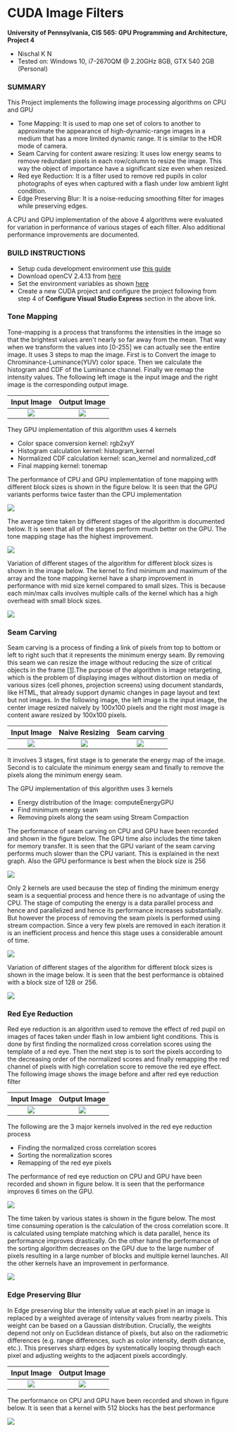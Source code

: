 CUDA Image Filters
==================

**University of Pennsylvania, CIS 565: GPU Programming and Architecture, Project 4**

* Nischal K N
* Tested on: Windows 10, i7-2670QM @ 2.20GHz 8GB, GTX 540 2GB (Personal)

### SUMMARY
This Project implements the following image processing algorithms on CPU and GPU
* Tone Mapping: It is used to map one set of colors to another to approximate the appearance of high-dynamic-range images in a medium that has a more limited dynamic range. It is similar to the HDR mode of camera.
* Seam Carving for content aware resizing: It uses low energy seams to remove redundant pixels in each row/column to resize the image. This way the object of importance have a significant size even when resized.
* Red eye Reduction: It is a filter used to remove red pupils in color photographs of eyes when captured with a flash under low ambient light condition.
* Edge Preserving Blur: It is a noise-reducing smoothing filter for images while preserving edges.

A CPU and GPU implementation of the above 4 algorithms were evaluated for variation in performance of various stages of each filter. Also additional performance improvements are documented.

### BUILD INSTRUCTIONS
* Setup cuda development environment use [this guide](https://github.com/nischalkn/Project0-CUDA-Getting-Started/blob/master/INSTRUCTION.md#part-1-setting-up-your-development-environment)
* Download openCV 2.4.13 from [here](https://sourceforge.net/projects/opencvlibrary/files/opencv-win/)
* Set the environment variables as shown [here](http://opencv-srf.blogspot.com/2013/05/installing-configuring-opencv-with-vs.html)
* Create a new CUDA project and configure the project following from step 4 of **Configure Visual Studio Express** section in the above link.

### Tone Mapping
Tone-mapping is a process that transforms the intensities in the image so that the brightest values aren't nearly so far away from the mean. That way when we transform the values into [0-255] we can actually see the entire image. It uses 3 steps to map the image. First is to Convert the image to Chrominance-Luminance(YUV) color space. Then we calculate the histogram and CDF of the Luminance channel. Finally we remap the intensity values. The following left image is the input image and the right image is the corresponding output image.

Input Image                |  Output Image
:-------------------------:|:-------------------------:
![](image/input1.jpg)      |  ![](image/output1.png)

They GPU implementation of this algorithm uses 4 kernels
* Color space conversion kernel: rgb2xyY
* Histogram calculation kernel: histogram_kernel
* Normalized CDF calculation kernel: scan_kernel and normalized_cdf
* Final mapping kernel: tonemap

The performance of CPU and GPU implementation of tone mapping with different block sizes is shown in the figure below. It is seen that the GPU variants performs twice faster than the CPU implementation

![](image/graph1a.jpg)

The average time taken by different stages of the algorithm is documented below. It is seen that all of the stages perform much better on the GPU. The tone mapping stage has the highest improvement.

![](image/graph1b.jpg)

Variation of different stages of the algorithm for different block sizes is shown in the image below. The kernel to find minimum and maximum of the array and the tone mapping kernel have a sharp improvement in performance with mid size kernel compared to small sizes. This is because each min/max calls involves multiple calls of the kernel which has a high overhead with small block sizes.

![](image/graph1c.jpg)

### Seam Carving
Seam carving is a process of finding a link of pixels from top to bottom or left to right such that it represents the minimum energy seam. By removing this seam we can resize the image without reducing the size of critical objects in the frame [[1](http://perso.crans.org/frenoy/matlab2012/seamcarving.pdf)].The purpose of the algorithm is image retargeting, which is the problem of displaying images without distortion on media of various sizes (cell phones, projection screens) using document standards, like HTML, that already support dynamic changes in page layout and text but not images.
In the following image, the left image is the input image, the center image resized naively by 100x100 pixels and the right most image is content aware resized by 100x100 pixels.

Input Image                |  Naive Resizing           |  Seam carving            
:-------------------------:|:-------------------------:|:------------------------:
![](image/input2.png)      |  ![](image/output2a.png)  | ![](image/output2.jpg)  

It involves 3 stages, first stage is to generate the energy map of the image. Second is to calculate the minimum energy seam and finally to remove the pixels along the minimum energy seam.

The GPU implementation of this algorithm uses 3 kernels
* Energy distribution of the Image: computeEnergyGPU
* Find minimum energy seam
* Removing pixels along the seam using Stream Compaction

The performance of seam carving on CPU and GPU have been recorded and shown in the figure below. The GPU time also includes the time taken for memory transfer. It is seen that the GPU variant of the seam carving performs much slower than the CPU variant. This is explained in the next graph. Also the GPU performance is best when the block size is 256

![](image/graph2a.jpg)

Only 2 kernels are used because the step of finding the minimum energy seam is a sequential process and hence there is no advantage of using the CPU. The stage of computing the energy is a data parallel process and hence and parallelized and hence its performance increases substantially. But however the process of removing the seam pixels is performed using stream compaction. Since a very few pixels are removed in each iteration it is an inefficient process and hence this stage uses a considerable amount of time.

![](image/graph2b.jpg)

Variation of different stages of the algorithm for different block sizes is shown in the image below. It is seen that the best performance is obtained with a block size of 128 or 256.

![](image/graph2c.jpg)

### Red Eye Reduction
Red eye reduction is an algorithm used to remove the effect of red pupil on images of faces taken under flash in low ambient light conditions. This is done by first finding the normalized cross correlation scores using the template of a red eye. Then the next step is to sort the pixels according to the decreasing order of the normalized scores and finally remapping the red channel of pixels with high correlation score to remove the red eye effect. The following image shows the image before and after red eye reduction filter

Input Image                |  Output Image
:-------------------------:|:-------------------------:
![](image/input3.jpg)      |  ![](image/output3.jpg)

The following are the 3 major kernels involved in the red eye reduction process
* Finding the normalized cross correlation scores
* Sorting the normalization scores
* Remapping of the red eye pixels

The performance of red eye reduction on CPU and GPU have been recorded and shown in figure below. It is seen that the performance improves 6 times on the GPU.

![](image/graph3a.jpg)

The time taken by various states is shown in the figure below. The most time consuming operation is the calculation of the cross correlation score. It is calculated using template matching which is data parallel, hence its performance improves drastically. On the other hand the performance of the sorting algorithm decreases on the GPU due to the large number of pixels resulting in a large number of blocks and multiple kernel launches. All the other kernels have an improvement in performance.

![](image/graph3b.jpg)

### Edge Preserving Blur
 In Edge preserving blur the intensity value at each pixel in an image is replaced by a weighted average of intensity values from nearby pixels. This weight can be based on a Gaussian distribution. Crucially, the weights depend not only on Euclidean distance of pixels, but also on the radiometric differences (e.g. range differences, such as color intensity, depth distance, etc.). This preserves sharp edges by systematically looping through each pixel and adjusting weights to the adjacent pixels accordingly.

Input Image                |  Output Image
:-------------------------:|:-------------------------:
![](image/input4.jpg)      |  ![](image/output4.jpg)

The performance on CPU and GPU have been recorded and shown in figure below. It is seen that a kernel with 512 blocks has the best performance

![](image/graph4a.jpg)

